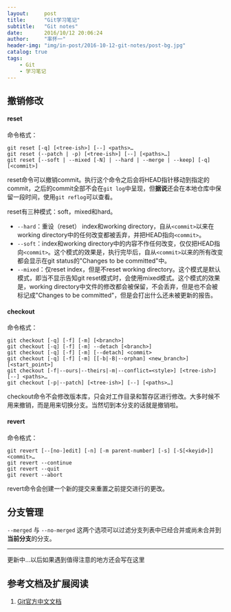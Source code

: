 ```yaml
---
layout:     post
title:      "Git学习笔记"
subtitle:   "Git notes"
date:       2016/10/12 20:06:24
author:     "率怀一"
header-img: "img/in-post/2016-10-12-git-notes/post-bg.jpg"
catalog: true
tags:
    - Git
    - 学习笔记
---
```


## 撤销修改 ##

#### reset ####

命令格式：

```
git reset [-q] [<tree-ish>] [--] <paths>…​
git reset (--patch | -p) [<tree-ish>] [--] [<paths>…​]
git reset [--soft | --mixed [-N] | --hard | --merge | --keep] [-q] [<commit>]
```

reset命令可以撤销commit。执行这个命令之后会将HEAD指针移动到指定的commit，之后的commit全部不会在`git log`中呈现，但**据说**还会在本地仓库中保留一段时间，使用`git reflog`可以查看。

reset有三种模式：soft，mixed和hard。

- `--hard`：重设（reset） index和working directory，自从`<commit>`以来在working directory中的任何改变都被丢弃，并把HEAD指向`<commit>`。 
- `--soft`：index和working directory中的内容不作任何改变，仅仅把HEAD指向`<commit>`。这个模式的效果是，执行完毕后，自从`<commit>`以来的所有改变都会显示在git status的"Changes to be committed"中。 
- `--mixed`：仅reset index，但是不reset working directory。这个模式是默认模式，即当不显示告知git reset模式时，会使用mixed模式。这个模式的效果是，working directory中文件的修改都会被保留，不会丢弃，但是也不会被标记成"Changes to be committed"，但是会打出什么还未被更新的报告。

#### checkout ####

命令格式：

```
git checkout [-q] [-f] [-m] [<branch>]
git checkout [-q] [-f] [-m] --detach [<branch>]
git checkout [-q] [-f] [-m] [--detach] <commit>
git checkout [-q] [-f] [-m] [[-b|-B|--orphan] <new_branch>] [<start_point>]
git checkout [-f|--ours|--theirs|-m|--conflict=<style>] [<tree-ish>] [--] <paths>…​
git checkout [-p|--patch] [<tree-ish>] [--] [<paths>…​]
```

checkout命令不会修改版本库，只会对工作目录和暂存区进行修改。大多时候不用来撤销，而是用来切换分支。当然切到本分支的话就是撤销啦。

#### revert ####

命令格式：

```
git revert [--[no-]edit] [-n] [-m parent-number] [-s] [-S[<keyid>]] <commit>…​
git revert --continue
git revert --quit
git revert --abort
```

revert命令会创建一个新的提交来重置之前提交进行的更改。

## 分支管理 ##

`--merged` 与 `--no-merged` 这两个选项可以过滤分支列表中已经合并或尚未合并到**当前分支**的分支。 


----------

<div class = "text-muted">更新中...以后如果遇到值得注意的地方还会写在这里</div>

## 参考文档及扩展阅读

1. [Git官方中文文档](https://git-scm.com/book/zh/v2)